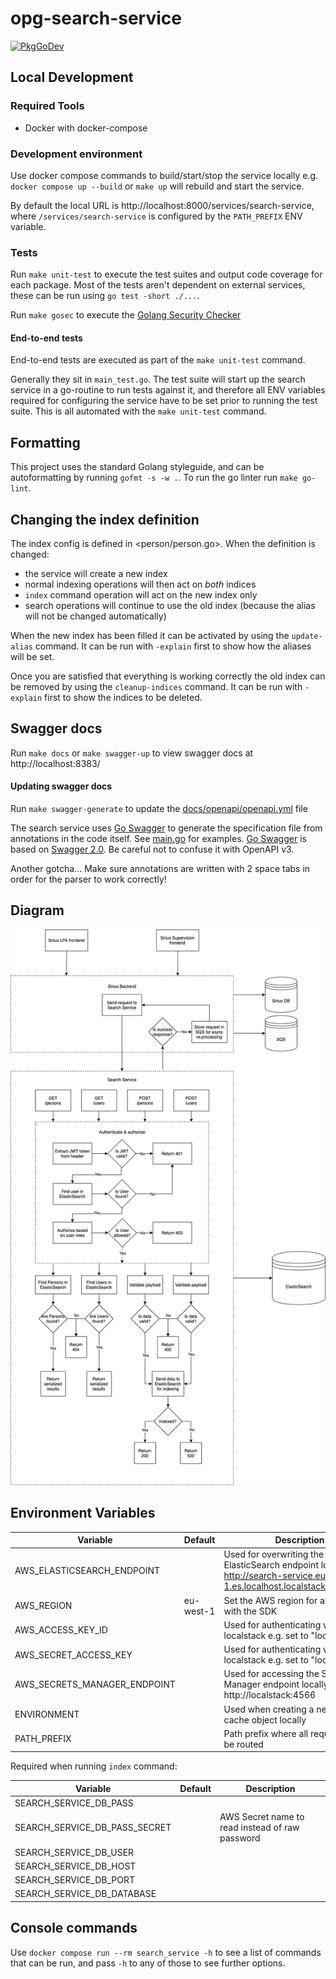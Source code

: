 # opg-search-service

[![PkgGoDev](https://pkg.go.dev/badge/github.com/ministryofjustice/opg-search-service)](https://pkg.go.dev/github.com/ministryofjustice/opg-search-service)

## Local Development

### Required Tools

- Docker with docker-compose

### Development environment

Use docker compose commands to build/start/stop the service locally e.g. `docker compose up --build` or `make up` will rebuild and start the service.

By default the local URL is http://localhost:8000/services/search-service, where `/services/search-service` is configured by the `PATH_PREFIX` ENV variable.

### Tests

Run `make unit-test` to execute the test suites and output code coverage for each
package. Most of the tests aren't dependent on external services, these can be
run using `go test -short ./...`.

Run `make gosec` to execute the [Golang Security Checker](https://github.com/securego/gosec)

#### End-to-end tests

End-to-end tests are executed as part of the `make unit-test` command.

Generally they sit in `main_test.go`. The test suite will start up the search service in a go-routine to run tests against it, and therefore all ENV variables required for configuring the service have to be set prior to running the test suite. This is all automated with the `make unit-test` command.

## Formatting

This project uses the standard Golang styleguide, and can be autoformatting by running `gofmt -s -w .`.
To run the go linter run `make go-lint`.


## Changing the index definition

The index config is defined in <person/person.go>. When the definition is
changed:
- the service will create a new index
- normal indexing operations will then act on _both_ indices
- `index` command operation will act on the new index only
- search operations will continue to use the old index (because the alias will
  not be changed automatically)

When the new index has been filled it can be activated by using the
`update-alias` command. It can be run with `-explain` first to show how the
aliases will be set.

Once you are satisfied that everything is working correctly the old index can be
removed by using the `cleanup-indices` command. It can be run with `-explain`
first to show the indices to be deleted.

## Swagger docs

Run `make docs` or `make swagger-up` to view swagger docs at http://localhost:8383/

#### Updating swagger docs

Run `make swagger-generate` to update the [docs/openapi/openapi.yml](docs/openapi/openapi.yml) file

The search service uses [Go Swagger](https://goswagger.io/) to generate the specification file from annotations in the code itself. See [main.go](main.go) for examples. [Go Swagger](https://goswagger.io/) is based on [Swagger 2.0](https://swagger.io/docs/specification/2-0/basic-structure/). Be careful not to confuse it with OpenAPI v3.

Another gotcha... Make sure annotations are written with 2 space tabs in order for the parser to work correctly!

## Diagram

![Search Service Diagram](search_service_diagram.png)

## Environment Variables

| Variable                     | Default   | Description                                                                                                                     |
|------------------------------|-----------|---------------------------------------------------------------------------------------------------------------------------------|
| AWS_ELASTICSEARCH_ENDPOINT   |           | Used for overwriting the ElasticSearch endpoint locally e.g. http://search-service.eu-west-1.es.localhost.localstack.cloud:4566 |
| AWS_REGION                   | eu-west-1 | Set the AWS region for all operations with the SDK                                                                              |
| AWS_ACCESS_KEY_ID            |           | Used for authenticating with localstack e.g. set to "localstack"                                                                |
| AWS_SECRET_ACCESS_KEY        |           | Used for authenticating with localstack e.g. set to "localstack"                                                                |
| AWS_SECRETS_MANAGER_ENDPOINT |           | Used for accessing the Secrets Manager endpoint locally e.g. http://localstack:4566                                             |
| ENVIRONMENT                  |           | Used when creating a new secrets cache object locally                                                                           |
| PATH_PREFIX                  |           | Path prefix where all requested will be routed                                                                                  |

Required when running `index` command:

| Variable                      | Default | Description                                     |
|-------------------------------|---------|-------------------------------------------------|
| SEARCH_SERVICE_DB_PASS        |         |                                                 |
| SEARCH_SERVICE_DB_PASS_SECRET |         | AWS Secret name to read instead of raw password |
| SEARCH_SERVICE_DB_USER        |         |                                                 |
| SEARCH_SERVICE_DB_HOST        |         |                                                 |
| SEARCH_SERVICE_DB_PORT        |         |                                                 |
| SEARCH_SERVICE_DB_DATABASE    |         |                                                 |


## Console commands

Use `docker compose run --rm search_service -h` to see a list of commands that
can be run, and pass `-h` to any of those to see further options.
